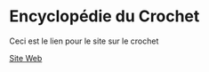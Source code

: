 # Encyclopédie du Crochet

Ceci est le lien pour le site sur le crochet

[Site Web](https://jolan-b.github.io/EncyclopedieDuCrochet/)
